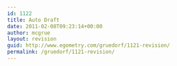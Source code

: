 ```yaml
---
id: 1122
title: Auto Draft
date: 2011-02-08T09:23:14+00:00
author: mcgrue
layout: revision
guid: http://www.egometry.com/gruedorf/1121-revision/
permalink: /gruedorf/1121-revision/
---
```


